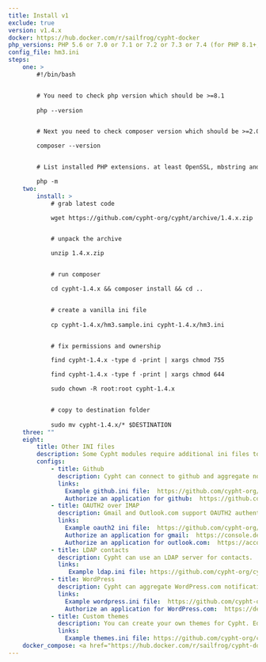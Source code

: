 ```yaml
---
title: Install v1
exclude: true
version: v1.4.x
docker: https://hub.docker.com/r/sailfrog/cypht-docker
php_versions: PHP 5.6 or 7.0 or 7.1 or 7.2 or 7.3 or 7.4 (for PHP 8.1+, please use Cypht 2.1+)
config_file: hm3.ini
steps:
    one: >
        #!/bin/bash


        # You need to check php version which should be >=8.1
        
        php --version


        # Next you need to check composer version which should be >=2.0.0

        composer --version


        # List installed PHP extensions. at least OpenSSL, mbstring and cURL should be in the list

        php -m
    two:
        install: >
            # grab latest code

            wget https://github.com/cypht-org/cypht/archive/1.4.x.zip


            # unpack the archive

            unzip 1.4.x.zip


            # run composer

            cd cypht-1.4.x && composer install && cd ..


            # create a vanilla ini file
            
            cp cypht-1.4.x/hm3.sample.ini cypht-1.4.x/hm3.ini


            # fix permissions and ownership

            find cypht-1.4.x -type d -print | xargs chmod 755

            find cypht-1.4.x -type f -print | xargs chmod 644

            sudo chown -R root:root cypht-1.4.x


            # copy to destination folder
            
            sudo mv cypht-1.4.x/* $DESTINATION
    three: ""
    eight:
        title: Other INI files
        description: Some Cypht modules require additional ini files to be configured. These should NOT be inside the web-server document root. Cypht will look for them in the location defined by "app_data_dir" in the hm3.ini file. A sample ini file for each module set that requires one is included in the source for that module. To configure them you must copy the sample ini file to the "app_data_dir" and edit it for your setup. Some of these require configuring your service with a provider, specifically ones related to Oauth2 client setup (Github, WordPress, Oauth2 over IMAP for Gmail and Outlook). Re-run the config_gen script after configuring an ini file and it will be merged into the main configuration settings.
        configs:
            - title: Github
              description: Cypht can connect to github and aggregate notification data about repository activity.
              links:
                Example github.ini file:  https://github.com/cypht-org/cypht/blob/1.4.x/modules/github/github.ini
                Authorize an application for github:  https://github.com/settings/developers
            - title: OAUTH2 over IMAP
              description: Gmail and Outlook.com support OAUTH2 authentication over IMAP. This is preferable to normal IMAP authentication because Cypht never has access to your account password.
              links:
                Example oauth2 ini file:  https://github.com/cypht-org/cypht/blob/1.4.x/modules/imap/oauth2.ini
                Authorize an application for gmail:  https://console.developers.google.com/project
                Authorize an application for outlook.com:  https://account.live.com/developers/applications/
            - title: LDAP contacts
              description: Cypht can use an LDAP server for contacts.
              links:
                 Example ldap.ini file: https://github.com/cypht-org/cypht/blob/1.4.x/modules/ldap_contacts/ldap.ini
            - title: WordPress
              description: Cypht can aggregate WordPress.com notifications.
              links:
                Example wordpress.ini file:  https://github.com/cypht-org/cypht/blob/1.4.x/modules/wordpress/wordpress.ini
                Authorize an application for WordPress.com:  https://developer.wordpress.com/apps/
            - title: Custom themes 
              description: You can create your own themes for Cypht. Edit the themes.ini file to include your theme, and put the css file in modules/themes/assets.
              links:
                Example themes.ini file: https://github.com/cypht-org/cypht/blob/1.4.x/modules/themes/themes.ini            
    docker_compose: <a href="https://hub.docker.com/r/sailfrog/cypht-docker">the example docker-compose section</a> in the created file.
---
```

